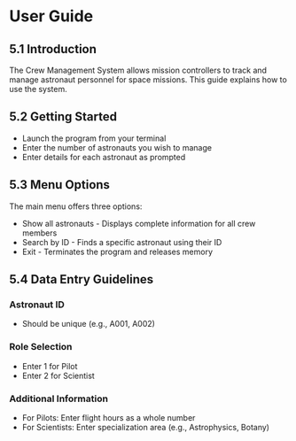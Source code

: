 # User Guide

## 5.1 Introduction
The Crew Management System allows mission controllers to track and manage astronaut personnel for space missions. This guide explains how to use the system.

## 5.2 Getting Started
* Launch the program from your terminal
* Enter the number of astronauts you wish to manage
* Enter details for each astronaut as prompted

## 5.3 Menu Options
The main menu offers three options:

* Show all astronauts - Displays complete information for all crew members
* Search by ID - Finds a specific astronaut using their ID
* Exit - Terminates the program and releases memory

## 5.4 Data Entry Guidelines

### Astronaut ID
* Should be unique (e.g., A001, A002)

### Role Selection
* Enter 1 for Pilot
* Enter 2 for Scientist

### Additional Information
* For Pilots: Enter flight hours as a whole number
* For Scientists: Enter specialization area (e.g., Astrophysics, Botany)